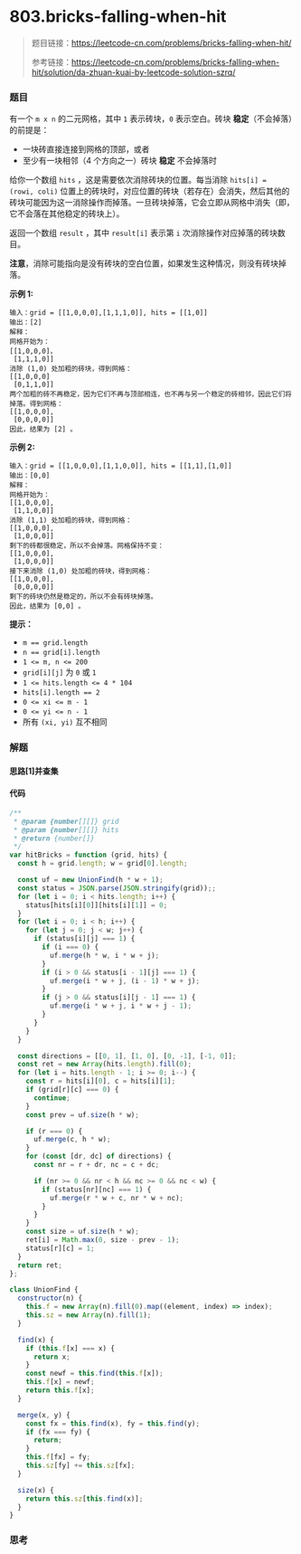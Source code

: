 # 803.bricks-falling-when-hit

> 题目链接：https://leetcode-cn.com/problems/bricks-falling-when-hit/
>
> 参考链接：https://leetcode-cn.com/problems/bricks-falling-when-hit/solution/da-zhuan-kuai-by-leetcode-solution-szrq/

### 题目

有一个 `m x n` 的二元网格，其中 `1` 表示砖块，`0` 表示空白。砖块 **稳定**（不会掉落）的前提是：

- 一块砖直接连接到网格的顶部，或者
- 至少有一块相邻（4 个方向之一）砖块 **稳定** 不会掉落时

给你一个数组 `hits` ，这是需要依次消除砖块的位置。每当消除 `hits[i] = (rowi, coli)` 位置上的砖块时，对应位置的砖块（若存在）会消失，然后其他的砖块可能因为这一消除操作而掉落。一旦砖块掉落，它会立即从网格中消失（即，它不会落在其他稳定的砖块上）。

返回一个数组 `result` ，其中 `result[i]` 表示第 `i` 次消除操作对应掉落的砖块数目。

**注意**，消除可能指向是没有砖块的空白位置，如果发生这种情况，则没有砖块掉落。

**示例 1:**

```
输入：grid = [[1,0,0,0],[1,1,1,0]], hits = [[1,0]]
输出：[2]
解释：
网格开始为：
[[1,0,0,0]，
 [1,1,1,0]]
消除 (1,0) 处加粗的砖块，得到网格：
[[1,0,0,0]
 [0,1,1,0]]
两个加粗的砖不再稳定，因为它们不再与顶部相连，也不再与另一个稳定的砖相邻，因此它们将掉落。得到网格：
[[1,0,0,0],
 [0,0,0,0]]
因此，结果为 [2] 。
```

**示例 2:**

```
输入：grid = [[1,0,0,0],[1,1,0,0]], hits = [[1,1],[1,0]]
输出：[0,0]
解释：
网格开始为：
[[1,0,0,0],
 [1,1,0,0]]
消除 (1,1) 处加粗的砖块，得到网格：
[[1,0,0,0],
 [1,0,0,0]]
剩下的砖都很稳定，所以不会掉落。网格保持不变：
[[1,0,0,0], 
 [1,0,0,0]]
接下来消除 (1,0) 处加粗的砖块，得到网格：
[[1,0,0,0],
 [0,0,0,0]]
剩下的砖块仍然是稳定的，所以不会有砖块掉落。
因此，结果为 [0,0] 。
```

**提示：**

- `m == grid.length`
- `n == grid[i].length`
- `1 <= m, n <= 200`
- `grid[i][j]` 为 `0` 或 `1`
- `1 <= hits.length <= 4 * 104`
- `hits[i].length == 2`
- `0 <= xi <= m - 1`
- `0 <= yi <= n - 1`
- 所有 `(xi, yi)` 互不相同



### 解题

#### 思路[1]并查集



#### 代码

```javascript
/**
 * @param {number[][]} grid
 * @param {number[][]} hits
 * @return {number[]}
 */
var hitBricks = function (grid, hits) {
  const h = grid.length; w = grid[0].length;

  const uf = new UnionFind(h * w + 1);
  const status = JSON.parse(JSON.stringify(grid));;
  for (let i = 0; i < hits.length; i++) {
    status[hits[i][0]][hits[i][1]] = 0;
  }
  for (let i = 0; i < h; i++) {
    for (let j = 0; j < w; j++) {
      if (status[i][j] === 1) {
        if (i === 0) {
          uf.merge(h * w, i * w + j);
        }
        if (i > 0 && status[i - 1][j] === 1) {
          uf.merge(i * w + j, (i - 1) * w + j);
        }
        if (j > 0 && status[i][j - 1] === 1) {
          uf.merge(i * w + j, i * w + j - 1);
        }
      }
    }
  }

  const directions = [[0, 1], [1, 0], [0, -1], [-1, 0]];
  const ret = new Array(hits.length).fill(0);
  for (let i = hits.length - 1; i >= 0; i--) {
    const r = hits[i][0], c = hits[i][1];
    if (grid[r][c] === 0) {
      continue;
    }
    const prev = uf.size(h * w);

    if (r === 0) {
      uf.merge(c, h * w);
    }
    for (const [dr, dc] of directions) {
      const nr = r + dr, nc = c + dc;

      if (nr >= 0 && nr < h && nc >= 0 && nc < w) {
        if (status[nr][nc] === 1) {
          uf.merge(r * w + c, nr * w + nc);
        }
      }
    }
    const size = uf.size(h * w);
    ret[i] = Math.max(0, size - prev - 1);
    status[r][c] = 1;
  }
  return ret;
};

class UnionFind {
  constructor(n) {
    this.f = new Array(n).fill(0).map((element, index) => index);
    this.sz = new Array(n).fill(1);
  }

  find(x) {
    if (this.f[x] === x) {
      return x;
    }
    const newf = this.find(this.f[x]);
    this.f[x] = newf;
    return this.f[x];
  }

  merge(x, y) {
    const fx = this.find(x), fy = this.find(y);
    if (fx === fy) {
      return;
    }
    this.f[fx] = fy;
    this.sz[fy] += this.sz[fx];
  }

  size(x) {
    return this.sz[this.find(x)];
  }
}
```



### 思考

